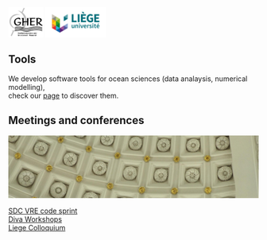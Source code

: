 <head>
  <link rel="stylesheet" href="https://cdnjs.cloudflare.com/ajax/libs/font-awesome/4.7.0/css/font-awesome.min.css">
</head>

<img src="./assets/img/logo_gher.png" alt="GHER" style="height:60px;"/>
<img src="./assets/img/logo_uliege.jpeg" alt="ULiège" style="height:60px;"/>

## Tools

We develop software tools for ocean sciences (data analaysis, numerical modelling),     
check our [<i class="fa fa-github" aria-hidden="true"></i> page](https://github.com/gher-ulg/) to discover them.

## Meetings and conferences

<img src="./assets/img/academicroom.JPG" alt="Academic Room"/>

[SDC VRE code sprint](./Meetings/SDC_VRE_Liege/index.md)          
[Diva Workshops](./Diva-Workshops/index.md)     
[Liege Colloquium](./Liege-Colloquium/index.md)
